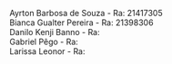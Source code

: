 Ayrton Barbosa de Souza - Ra: 21417305    
Bianca Gualter Pereira - Ra: 21398306    
Danilo Kenji Banno - Ra:  
Gabriel Pêgo - Ra:  
Larissa Leonor - Ra:  
